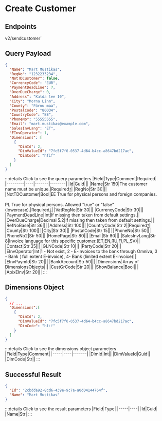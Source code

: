 # Create Customer

## Endpoints

<!--@include: @/dist/md/api_url.md-->v2/sendcustomer`

## Query Payload
```json
{
  "Name": "Mart Mustikas",
  "RegNo": "1232233234",
  "NotTDCustomer": false,
  "CurrencyCode": "EUR",
  "PaymentDeadLine": 7,
  "OverDueCharge": 0,
  "Address": "Kalda tee 10",
  "City": "Morna Linn",
  "County": "Pärnu maa",
  "PostalCode": "80034",
  "CountryCode": "EE",
  "PhoneNo": "55555555",
  "Email": "mart.mustikas@example.com",
  "SalesInvLang": "ET",
  "EInvOperator": 1,
  "Dimensions": [
    {           
      "DimId": 2,           
      "DimValueId": "7fc5f7f0-0537-4d64-b4cc-a8647bd217ac",           
      "DimCode": "hfif"
    }
  ]
}
```
:::details Click to see the query parameters
|Field|Type|Comment|Required|
|---------|----|-------|--------|
|Id|Guid|||
|Name|Str 150|The customer name must be unique.|Required[`?`](## "Required when a new customer is added.")|
|RegNo|Str 30|||
|NotTDCustomer|Bool|EE True for physical persons and foreign companies. <br><br>PL True for physical persons. Allowed "true" or "false" (lowercase).|Required[`?`](## "Required when a new customer is added.")|
|VatRegNo|Str 30|||
|CurrencyCode|Str 30|||
|PaymentDeadLine|Int|If missing then taken from default settings.||
|OverDueCharge|Decimal 5.2|If missing then taken from default settings.||
|RefNoBase|Str 36|||
|Address|Str 100|||
|CountryCode|Str 2||Required[`?`](## "Required when a new customer is added.")|
|County|Str 100|||
|City|Str 30|||
|PostalCode|Str 15|||
|PhoneNo|Str 50|||
|PhoneNo2|Str 50|||
|HomePage|Str 80|||
|Email|Str 80|||
|SalesInvLang|Str 8|Invoice language for this specific customer.(ET,EN,RU,FI,PL,SV)||
|Contact|Str 35|||
|GLNCode|Str 10|||
|PartyCode|Str 20|||
|EInvOperator|Int|1 - Not exist, 2 - E-invoices to the bank through Omniva, 3 - Bank ( full extent E-invoice), 4- Bank (limited extent E-invoice)||
|EInvPaymId|Str 20|||
|BankAccount|Str 50|||
|Dimensions|Array of DimensionsObjects|||
|CustGrCode|Str 20|||
|ShowBalance|Bool|||
|ApixEInv|Str 20|||
:::

## Dimensions Object
```json
{
  // ...
  "Dimensions":[
    {           
      "DimId": 2,           
      "DimValueId": "7fc5f7f0-0537-4d64-b4cc-a8647bd217ac",           
      "DimCode": "hfif"
    }
  ]
}
```
:::details Click to see the dimensions object parameters
|Field|Type|Comment|
|-----|----|-------|
|DimId|Int||
|DimValueId|Guid||
|DimCode|Str||
:::

## Successful Result
```json
{
  "Id": "2cbdda92-8cd6-439e-9c7a-a0d04144764f",
  "Name": "Mart Mustikas"
}
```
:::details Click to see the result parameters
|Field|Type|
|-----|----|
|Id|Guid|
|Name|Str|
:::